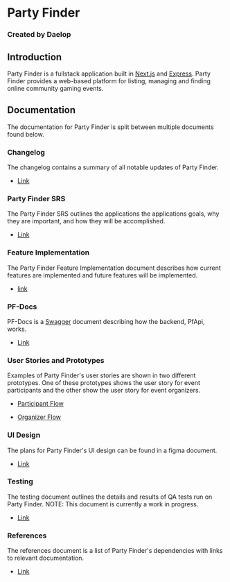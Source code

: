 # Party Finder
### Created by Daelop

## Introduction

Party Finder is a fullstack application built in [Next.js](https://nextjs.org/docs) and [Express](https://expressjs.com/). Party Finder provides a web-based platform for listing, managing and finding online community gaming events.

## Documentation

The documentation for Party Finder is split between multiple documents found below.

### Changelog

The changelog contains a summary of all notable updates of Party Finder.

- [Link](/documentation/changelog.md)

### Party Finder SRS

The Party Finder SRS outlines the applications the applications goals, why they are important, and how they will be accomplished.

- [Link](/documentation/Party%20Finder%20SRS.md)

### Feature Implementation

The Party Finder Feature Implementation document describes how current features are implemented and future features will be implemented.

- [link](/documentation/feature%20implementation.md)

### PF-Docs

PF-Docs is a [Swagger](https://swagger.io/tools/swaggerhub/) document describing how the backend, PfApi, works.

- [Link](/documentation/PF-Docs.JSON)

### User Stories and Prototypes

Examples of Party Finder's user stories are shown in two different prototypes. One of these prototypes shows the user story for event participants and the other show the user story for event organizers.

- [Participant Flow](https://www.figma.com/proto/25PWEFNV8XTcqmee9DVRK0/Party-Finder-2.0-Mock-up?type=design&node-id=0-1&t=DDbfbnfzr0dr8Zbz-0&scaling=contain&starting-point-node-id=1%3A108&show-proto-sidebar=1)

- [Organizer Flow](https://www.figma.com/proto/25PWEFNV8XTcqmee9DVRK0/Party-Finder-2.0-Mock-up?type=design&node-id=0-1&t=DDbfbnfzr0dr8Zbz-0&scaling=contain&starting-point-node-id=1%3A89&show-proto-sidebar=1)

### UI Design

The plans for Party Finder's UI design can be found in a figma document.

- [Link](https://www.figma.com/file/25PWEFNV8XTcqmee9DVRK0/Party-Finder-2.0-Mock-up?type=design&node-id=0%3A1&mode=design&t=DDbfbnfzr0dr8Zbz-1)

### Testing

The testing document outlines the details and results of QA tests run on Party Finder.
NOTE: This document is currently a work in progress.

- [Link](/documentation/testing.md)

### References

The references document is a list of Party Finder's dependencies with links to relevant documentation.
- [Link](/documentation/references.md)


